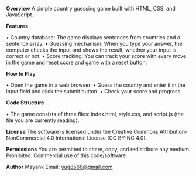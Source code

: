 <b>Overview</b>
A simple country guessing game built with HTML, CSS, and JavaScript.

<b>Features</b>

• Country database: The game displays sentences from countries and a sentence array.
• Guessing mechanism: When you type your answer, the computer checks the input and shows the result, whether your input is correct or not.
• Score tracking: You can track your score with every move in the game and reset score and game with a reset button.

<b>How to Play</b>

• Open the game in a web browser.
• Guess the country and enter it in the input field and click the submit button.
• Check your score and progress.

<b>Code Structure</b>

• The game consists of three files: index.html, style.css, and script.js (the file you are currently reading).

<b>License</b>
The software is licensed under the Creative Commons Attribution-NonCommercial 4.0 International License (CC BY-NC 4.0).

<b>Permissions</b>
You are permitted to share, copy, and redistribute any medium.
Prohibited: Commercial use of this code/software.

<b>Author</b>
Mayank
Email: yug8566@gmail.com